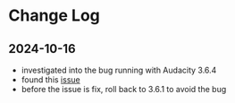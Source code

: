 # Change Log

## 2024-10-16

- investigated into the bug running with Audacity 3.6.4
- found this [issue](https://github.com/audacity/audacity/issues/7293)
- before the issue is fix, roll back to 3.6.1 to avoid the bug